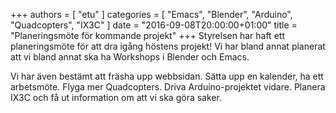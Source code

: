 +++
authors = [ "etu" ]
categories = [ "Emacs", "Blender", "Arduino", "Quadcopters", "IX3C" ]
date = "2016-09-08T20:00:00+01:00"
title = "Planeringsmöte för kommande projekt"
+++
Styrelsen har haft ett planeringsmöte för att dra igång höstens projekt! Vi
har bland annat planerat att vi bland annat ska ha Workshops i Blender och
Emacs.

Vi har även bestämt att fräsha upp webbsidan. Sätta upp en kalender, ha ett
arbetsmöte. Flyga mer Quadcopters. Driva Arduino-projektet vidare. Planera
IX3C och få ut information om att vi ska göra saker.
